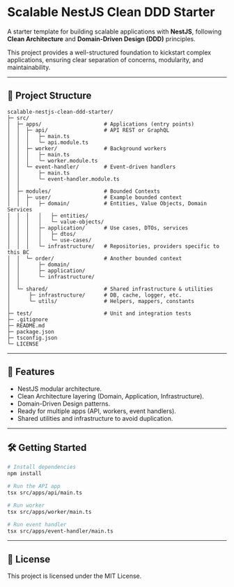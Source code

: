 # Scalable NestJS Clean DDD Starter

A starter template for building scalable applications with **NestJS**, following **Clean Architecture** and **Domain-Driven Design (DDD)** principles.

This project provides a well-structured foundation to kickstart complex applications, ensuring clear separation of concerns, modularity, and maintainability.

---

## 📂 Project Structure

```
scalable-nestjs-clean-ddd-starter/
├─ src/
│  ├─ apps/                    # Applications (entry points)
│  │  ├─ api/                  # API REST or GraphQL
│  │  │   ├─ main.ts
│  │  │   └─ api.module.ts
│  │  ├─ worker/               # Background workers
│  │  │   ├─ main.ts
│  │  │   └─ worker.module.ts
│  │  └─ event-handler/        # Event-driven handlers
│  │      ├─ main.ts
│  │      └─ event-handler.module.ts
│  │
│  ├─ modules/                 # Bounded Contexts
│  │  ├─ user/                 # Example bounded context
│  │  │   ├─ domain/           # Entities, Value Objects, Domain Services
│  │  │   │   ├─ entities/
│  │  │   │   └─ value-objects/
│  │  │   ├─ application/      # Use cases, DTOs, services
│  │  │   │   ├─ dtos/
│  │  │   │   └─ use-cases/
│  │  │   └─ infrastructure/   # Repositories, providers specific to this BC
│  │  └─ order/                # Another bounded context
│  │      ├─ domain/
│  │      ├─ application/
│  │      └─ infrastructure/
│  │
│  └─ shared/                  # Shared infrastructure & utilities
│      ├─ infrastructure/      # DB, cache, logger, etc.
│      └─ utils/               # Helpers, mappers, constants
│
├─ test/                       # Unit and integration tests
├─ .gitignore
├─ README.md
├─ package.json
├─ tsconfig.json
└─ LICENSE
```

---

## 🚀 Features

- NestJS modular architecture.
- Clean Architecture layering (Domain, Application, Infrastructure).
- Domain-Driven Design patterns.
- Ready for multiple apps (API, workers, event handlers).
- Shared utilities and infrastructure to avoid duplication.

---

## 🛠 Getting Started

```bash
# Install dependencies
npm install

# Run the API app
tsx src/apps/api/main.ts

# Run worker
tsx src/apps/worker/main.ts

# Run event handler
tsx src/apps/event-handler/main.ts
```

---

## 📜 License

This project is licensed under the MIT License.
